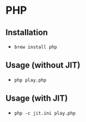 # PHP

## Installation

* `brew install php`

## Usage (without JIT)

* `php play.php`

## Usage (with JIT)

* `php -c jit.ini play.php`
